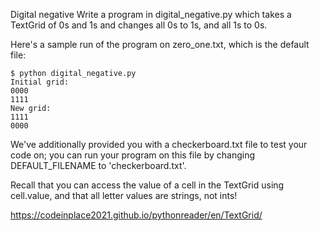 Digital negative
Write a program in digital_negative.py which takes a TextGrid of 0s and 1s and changes all 0s to 1s, and all 1s to 0s.

Here's a sample run of the program on zero_one.txt, which is the default file:

```
$ python digital_negative.py
Initial grid:
0000
1111
New grid:
1111
0000
```

We've additionally provided you with a checkerboard.txt file to test your code on; you can run your program on this file by changing DEFAULT_FILENAME to 'checkerboard.txt'.

Recall that you can access the value of a cell in the TextGrid using cell.value, and that all letter values are strings, not ints!

https://codeinplace2021.github.io/pythonreader/en/TextGrid/
